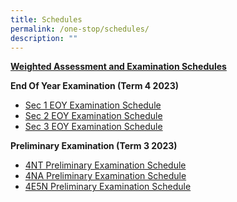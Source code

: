 ```yaml
---
title: Schedules
permalink: /one-stop/schedules/
description: ""
---
```

<b><u>Weighted Assessment and Examination Schedules</u></b> <br>

**End Of Year Examination (Term 4 2023)**

* [Sec 1 EOY Examination Schedule](/files/One%20Stop/Schedule/4nt%20prelim%20student%20schedule%202023.pdf)
* [Sec 2 EOY Examination Schedule](/files/One%20Stop/Schedule/4na%20prelim%20student%20schedule%202023.pdf)
* [Sec 3 EOY Examination Schedule](/files/One%20Stop/Schedule/4e5n%20prelim%20student%20schedule%202023.pdf)


**Preliminary Examination (Term 3 2023)**

* [4NT Preliminary Examination Schedule](/files/One%20Stop/Schedule/4nt%20prelim%20student%20schedule%202023.pdf)
* [4NA Preliminary Examination Schedule](/files/One%20Stop/Schedule/4na%20prelim%20student%20schedule%202023.pdf)
* [4E5N Preliminary Examination Schedule](/files/One%20Stop/Schedule/4e5n%20prelim%20student%20schedule%202023.pdf)